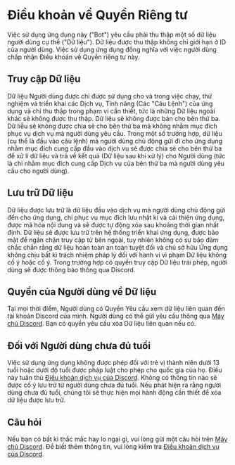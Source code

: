# Điều khoản về Quyền Riêng tư

Việc sử dụng ứng dụng này ("Bot") yêu cầu phải thu thập một số dữ liệu người dùng cụ thể ("Dữ liệu"). Dữ liệu được thu thập không chỉ giới hạn ở ID của người dùng. Việc sử dụng ứng dụng đồng nghĩa với việc người dùng chấp nhận Điều khoản về Quyền riêng tư này.

## Truy cập Dữ liệu

Dữ liệu Người dùng được chỉ được sử dụng cho và trong việc chạy, thử nghiệm và triển khai các Dịch vụ, Tính năng (Các "Câu Lệnh") của ứng dụng và chỉ thu thập trong phạm vi cần thiết, tức là những Dữ liệu ngoài khác sẽ không được thu thập. Dữ liệu sẽ không được bán cho bên thứ ba. Dữ liễu sẽ không được chia sẻ cho bên thứ ba mà không nhằm mục đích phục vụ dịch vụ mà người dùng yêu cầu. Trong một số trường hợp, dữ liệu (cụ thể là đầu vào câu lệnh) mà người dùng chủ động gửi đi cho ứng dụng nhằm mục đích cung cấp đầu vào dịch vụ sẽ được chia sẻ cho bên thứ ba để xử lí dữ liệu và trả về kết quả (Dữ liệu sau khi xử lý) cho Người dùng (tức là chỉ nhằm mục đích cung cấp Dịch vụ của bên thứ ba mà người dùng yêu cầu cho người dùng).

## Lưu trữ Dữ liệu

Dữ liệu được lưu trữ là dữ liệu đầu vào dịch vụ mà người dùng chủ động gửi đến cho ứng dụng, chỉ phục vụ mục đích lưu nhật kí và cải thiện ứng dụng, được mã hóa nội dung và sẽ được tự động xóa sau khoảng thời gian nhất định. Dữ liệu sẽ được lưu trữ trên hệ thống triển khai ứng dụng, được bảo mật để ngăn chặn truy cập từ bên ngoài, tuy nhiên không có sự bảo đảm chắc chắn rằng dữ liệu hoàn toàn an toàn tuyệt đối và chủ sở hữu Ứng dụng không chịu bất kì trách nhiệm pháp lý đối với hành vi vi phạm Dữ liệu không cố ý hoặc cố ý. Trong trường hợp có quyền truy cập Dữ liệu trái phép, người dùng sẽ được thông báo thông qua Discord.

## Quyền của Người dùng về Dữ liệu

Tại mọi thời điểm, Người dùng có Quyền Yêu cầu xem dữ liệu liên quan đến tài khoản Discord của mình. Người dùng có thể gửi yêu cầu thông qua [Máy chủ Discord](https://discord.gg/yUfA2km5Uj). Bạn có quyền yêu cầu xóa Dữ liệu liên quan nếu có.

## Đối với Người dùng chưa đủ tuổi

Việc sử dụng ứng dụng không được phép đối với trẻ vị thành niên dưới 13 tuổi hoặc dưới độ tuổi được pháp luật cho phép cho quốc gia của họ. Điều này tuân thủ [Điều khoản dịch vụ của Discord](https://discord.com/terms). Không có thông tin nào sẽ được cố ý lưu trữ từ người dùng chưa đủ tuổi. Nếu phát hiện ra rằng người dùng chưa đủ tuổi, chúng tôi sẽ thực hiện mọi hành động cần thiết để xóa dữ liệu được lưu trữ.

## Câu hỏi

Nếu bạn có bất kì thắc mắc hay lo ngại gì, vui lòng gửi một câu hỏi trên [Máy chủ Discord](https://discord.gg/yUfA2km5Uj). Để biết thêm thông tin, vui lòng kiểm tra [Điều khoản dịch vụ của Discord](https://discord.com/terms).